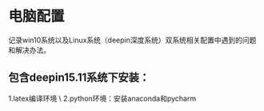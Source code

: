 # 电脑配置

记录win10系统以及Linux系统（deepin深度系统）双系统相关配置中遇到的问题和解决办法。

## 包含deepin15.11系统下安装：
1.latex编译环境 \\
2.python环境：安装anaconda和pycharm
